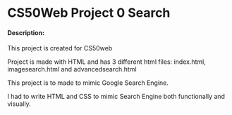 # CS50Web Project 0 Search
#### Description:
This project is created for CS50web

Project is made with HTML and has 3 different html files: 
index.html, imagesearch.html and advancedsearch.html

This project is to made to mimic Google Search Engine.

I had to write HTML and CSS to mimic Search Engine both functionally 
and visually.